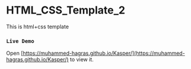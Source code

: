 # HTML_CSS_Template_2
This is html+css template

### `Live Demo`

Open [https://muhammed-hagras.github.io/Kasper/](https://muhammed-hagras.github.io/Kasper/) to view it.
